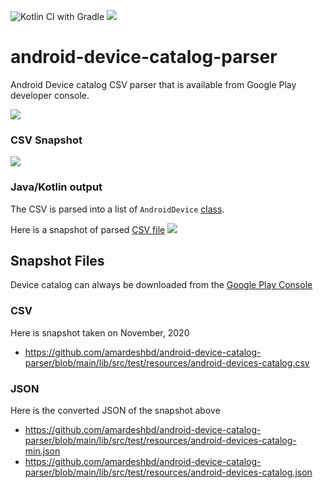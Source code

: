 ![Kotlin CI with Gradle](https://github.com/amardeshbd/android-device-catalog-parser/workflows/Kotlin%20CI%20with%20Gradle/badge.svg) [![](https://jitpack.io/v/amardeshbd/android-device-catalog-parser.svg)](https://jitpack.io/#amardeshbd/android-device-catalog-parser)


# android-device-catalog-parser
Android Device catalog CSV parser that is available from Google Play developer console.

![](https://user-images.githubusercontent.com/99822/99319347-5e93f800-2837-11eb-9600-779663f580e3.png)



### CSV Snapshot
![](https://user-images.githubusercontent.com/99822/99319610-cf3b1480-2837-11eb-8a60-532d974c2151.png)

### Java/Kotlin output
The CSV is parsed into a list of `AndroidDevice` [class](https://github.com/amardeshbd/android-device-catalog-parser/blob/main/lib/src/main/kotlin/dev/hossain/android/catalogparser/models/AndroidDevice.kt).

Here is a snapshot of parsed [CSV file](https://github.com/amardeshbd/android-device-catalog-parser/blob/main/lib/src/test/resources/android-devices-catalog.csv)
![](https://user-images.githubusercontent.com/99822/103190386-b09c5480-489e-11eb-961b-38215a0d7af5.png)

## Snapshot Files
Device catalog can always be downloaded from the [Google Play Console](https://play.google.com/console/about/devicecatalog/)

### CSV
Here is snapshot taken on November, 2020
* https://github.com/amardeshbd/android-device-catalog-parser/blob/main/lib/src/test/resources/android-devices-catalog.csv

### JSON
Here is the converted JSON of the snapshot above

* https://github.com/amardeshbd/android-device-catalog-parser/blob/main/lib/src/test/resources/android-devices-catalog-min.json
* https://github.com/amardeshbd/android-device-catalog-parser/blob/main/lib/src/test/resources/android-devices-catalog.json

